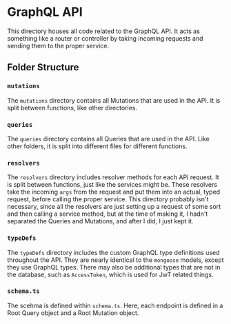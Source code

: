 # GraphQL API

This directory houses all code related to the GraphQL API. It acts as something like a router or controller by taking incoming requests and sending them to the proper service.

## Folder Structure

### `mutations`

The `mutations` directory contains all Mutations that are used in the API. It is split between functions, like other directories.

### `queries`

The `queries` directory contains all Queries that are used in the API. Like other folders, it is split into different files for different functions.

### `resolvers`

The `resolvers` directory includes resolver methods for each API request. It is split between functions, just like the services might be. These resolvers take the incoming `args` from the request and put them into an actual, typed request, before calling the proper service. This directory probably isn't necessary, since all the resolvers are just setting up a request of some sort and then calling a service method, but at the time of making it, I hadn't separated the Queries and Mutations, and after I did, I just kept it.

### `typeDefs`

The `typeDefs` directory includes the custom GraphQL type definitions used throughout the API. They are nearly identical to the `mongoose` models, except they use GraphQL types. There may also be additional types that are not in the database, such as `AccessToken`, which is used for JwT related things.

### `schema.ts`

The scehma is defined within `schema.ts`. Here, each endpoint is defined in a Root Query object and a Root Mutation object.
